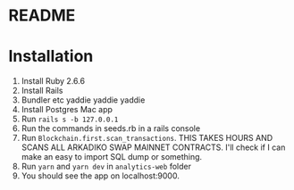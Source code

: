# README

# Installation

1. Install Ruby 2.6.6
2. Install Rails
3. Bundler etc yaddie yaddie yaddie
4. Install Postgres Mac app
5. Run `rails s -b 127.0.0.1`
6. Run the commands in seeds.rb in a rails console
7. Run `Blockchain.first.scan_transactions`. THIS TAKES HOURS AND SCANS ALL ARKADIKO SWAP MAINNET CONTRACTS. I'll check if I can make an easy to import SQL dump or something.
8. Run `yarn` and `yarn dev` in `analytics-web` folder
9. You should see the app on localhost:9000.
